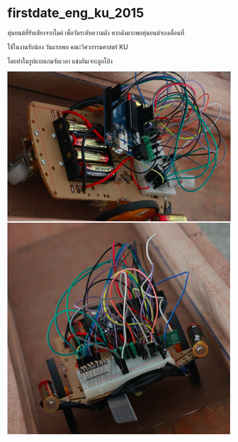 # firstdate_eng_ku_2015

หุ่นยนต์ที่รับเสียงจากไมค์ เพื่อวัดระดับความดัง หากดังมากพอหุ่นยนต์จะเคลื่อนที่

ใช้ในงานรับน้อง วันแรกพบ คณะวิศวกรรมศาสตร์ KU

โดยทำในรูปแบบเกมจับเวลา แข่งกันเจาะลูกโป่ง

![ScreenShot](https://raw.githubusercontent.com/SzNeUrTo/firstdate_eng_ku_2015/master/img1.png)
![ScreenShot](https://raw.githubusercontent.com/SzNeUrTo/firstdate_eng_ku_2015/master/img2.png)

